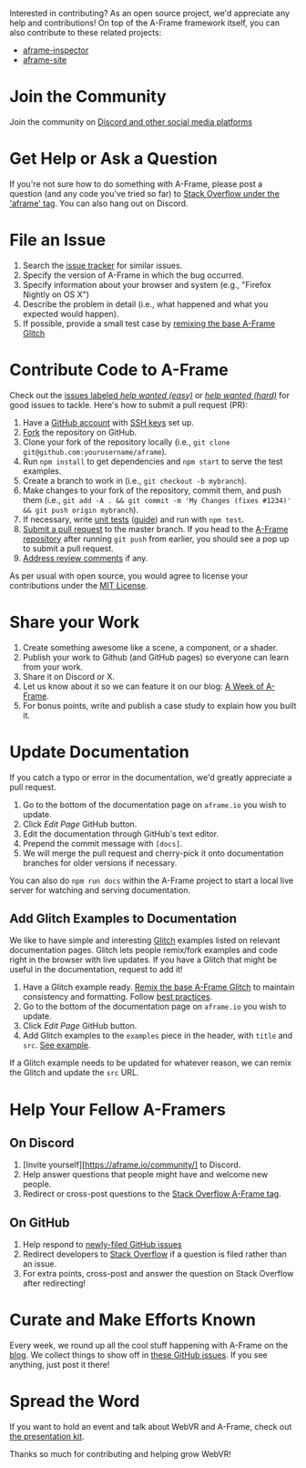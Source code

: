 [stackoverflow]: http://stackoverflow.com/questions/tagged/aframe

Interested in contributing? As an open source project, we'd appreciate any help
and contributions! On top of the A-Frame framework itself, you can also
contribute to these related projects:

- [aframe-inspector](https://github.com/aframevr/aframe-inspector)
- [aframe-site](https://github.com/aframevr/aframe-site)

# Join the Community

Join the community on [Discord and other social media platforms](https://aframe.io/community/)

# Get Help or Ask a Question

If you're not sure how to do something with A-Frame, please post a question
(and any code you've tried so far) to [Stack Overflow under the 'aframe'
tag][stackoverflow]. You can also hang out on Discord.

# File an Issue

1. Search the [issue tracker](https://github.com/aframevr/aframe/issues) for similar issues.
2. Specify the version of A-Frame in which the bug occurred.
3. Specify information about your browser and system (e.g., "Firefox Nightly on OS X")
4. Describe the problem in detail (i.e., what happened and what you expected would happen).
5. If possible, provide a small test case by [remixing the base A-Frame Glitch](https://glitch.com/~aframe)

# Contribute Code to A-Frame

[aframe]: https://github.com/aframevr/aframe/
[easy]: https://github.com/aframevr/aframe/labels/help%20wanted%20%28easy%29
[hard]: https://github.com/aframevr/aframe/labels/help%20wanted%20%28hard%29
[pr]: https://www.digitalocean.com/community/tutorials/how-to-create-a-pull-request-on-github
[ssh]: https://help.github.com/articles/generating-a-new-ssh-key-and-adding-it-to-the-ssh-agent/
[testing-guide]: https://github.com/aframevr/aframe/tree/master/tests#a-frame-unit-tests

Check out the [issues labeled *help wanted (easy)*][easy] or [*help wanted
(hard)*][hard] for good issues to tackle. Here's how to submit a pull request (PR):

1. Have a [GitHub account](https://github.com/join) with [SSH keys][ssh] set up.
2. [Fork](https://github.com/aframevr/aframe/fork) the repository on GitHub.
3. Clone your fork of the repository locally (i.e., `git clone git@github.com:yourusername/aframe`).
4. Run `npm install` to get dependencies and `npm start` to serve the test examples.
5. Create a branch to work in (i.e., `git checkout -b mybranch`).
6. Make changes to your fork of the repository, commit them, and push them (i.e., `git add -A . && git commit -m 'My Changes (fixes #1234)' && git push origin mybranch`).
7. If necessary, write [unit tests](tests/) ([guide][testing-guide]) and run with `npm test`.
8. [Submit a pull request][pr] to the master branch. If you head to the [A-Frame repository][aframe] after running `git push` from earlier, you should see a pop up to submit a pull request.
9. [Address review comments](http://stackoverflow.com/questions/9790448/how-to-update-a-pull-request) if any.

As per usual with open source, you would agree to license your contributions
under the [MIT License](LICENSE).

# Share your Work

1. Create something awesome like a scene, a component, or a shader.
2. Publish your work to Github (and GitHub pages) so everyone can learn from your work.
3. Share it on Discord or X.
4. Let us know about it so we can feature it on our blog: [A Week of A-Frame](https://aframe.io/blog/).
4. For bonus points, write and publish a case study to explain how you built it.

# Update Documentation

If you catch a typo or error in the documentation, we'd greatly appreciate a
pull request.

1. Go to the bottom of the documentation page on `aframe.io` you wish to update.
2. Click *Edit Page* GitHub button.
3. Edit the documentation through GitHub's text editor.
4. Prepend the commit message with `[docs]`.
5. We will merge the pull request and cherry-pick it onto documentation
branches for older versions if necessary.

You can also do `npm run docs` within the A-Frame project to start a local live
server for watching and serving documentation.

## Add Glitch Examples to Documentation

We like to have simple and interesting [Glitch](https://glitch.com/~aframe)
examples listed on relevant documentation pages. Glitch lets people remix/fork
examples and code right in the browser with live updates. If you have a Glitch
that might be useful in the documentation, request to add it!

1. Have a Glitch example ready. [Remix the base A-Frame Glitch](https://glitch.com/~aframe) to maintain consistency and formatting. Follow [best practices](https://aframe.io/docs/master/introduction/best-practices.html).
2. Go to the bottom of the documentation page on `aframe.io` you wish to update.
3. Click *Edit Page* GitHub button.
4. Add Glitch examples to the `examples` piece in the header, with `title` and `src`. [See example](https://github.com/aframevr/aframe/commit/1472ab23b957e6345c7fc242242f505927463122).

If a Glitch example needs to be updated for whatever reason, we can remix the
Glitch and update the `src` URL.

# Help Your Fellow A-Framers

## On Discord

1. [Invite yourself][https://aframe.io/community/] to Discord.
2. Help answer questions that people might have and welcome new people.
3. Redirect or cross-post questions to the [Stack Overflow A-Frame tag][stackoverflow].

## On GitHub

1. Help respond to [newly-filed GitHub issues](https://github.com/aframevr/aframe/issues)
2. Redirect developers to [Stack Overflow][stackoverflow] if a question is filed rather than an issue.
3. For extra points, cross-post and answer the question on Stack Overflow after redirecting!

# Curate and Make Efforts Known

Every week, we round up all the cool stuff happening with A-Frame on the
[blog](https://aframe.io/blog). We collect things to show off in [these GitHub
issues](https://github.com/aframevr/aframe-site/labels/A%20Week%20of%20A-Frame).
If you see anything, just post it there!


# Spread the Word

If you want to hold an event and talk about WebVR and A-Frame, check out [the
presentation kit](https://github.com/aframevr/aframe-presentation-kit).

Thanks so much for contributing and helping grow WebVR!
